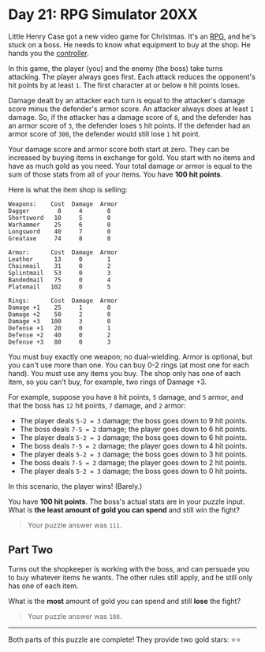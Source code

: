 # Day 21: RPG Simulator 20XX

Little Henry Case got a new video game for Christmas. It's an [RPG][], and he's
stuck on a boss. He needs to know what equipment to buy at the shop. He
hands you the [controller][].

In this game, the player (you) and the enemy (the boss) take turns
attacking. The player always goes first. Each attack reduces the opponent's
hit points by at least `1`. The first character at or below `0` hit points
loses.

Damage dealt by an attacker each turn is equal to the attacker's damage
score minus the defender's armor score. An attacker always does at least `1`
damage. So, if the attacker has a damage score of `8`, and the defender has
an armor score of `3`, the defender loses `5` hit points. If the defender had
an armor score of `300`, the defender would still lose `1` hit point.

Your damage score and armor score both start at zero. They can be increased
by buying items in exchange for gold. You start with no items and have as
much gold as you need. Your total damage or armor is equal to the sum of
those stats from all of your items. You have **100 hit points**.

Here is what the item shop is selling:

```
Weapons:    Cost  Damage  Armor
Dagger        8     4       0
Shortsword   10     5       0
Warhammer    25     6       0
Longsword    40     7       0
Greataxe     74     8       0

Armor:      Cost  Damage  Armor
Leather      13     0       1
Chainmail    31     0       2
Splintmail   53     0       3
Bandedmail   75     0       4
Platemail   102     0       5

Rings:      Cost  Damage  Armor
Damage +1    25     1       0
Damage +2    50     2       0
Damage +3   100     3       0
Defense +1   20     0       1
Defense +2   40     0       2
Defense +3   80     0       3
```

You must buy exactly one weapon; no dual-wielding. Armor is optional, but
you can't use more than one. You can buy 0-2 rings (at most one for each
hand). You must use any items you buy. The shop only has one of each item,
so you can't buy, for example, two rings of Damage +3.

For example, suppose you have `8` hit points, `5` damage, and `5` armor, and that
the boss has `12` hit points, `7` damage, and `2` armor:

- The player deals `5-2 = 3` damage; the boss goes down to 9 hit points.
- The boss deals `7-5 = 2` damage; the player goes down to 6 hit points.
- The player deals `5-2 = 3` damage; the boss goes down to 6 hit points.
- The boss deals `7-5 = 2` damage; the player goes down to 4 hit points.
- The player deals `5-2 = 3` damage; the boss goes down to 3 hit points.
- The boss deals `7-5 = 2` damage; the player goes down to 2 hit points.
- The player deals `5-2 = 3` damage; the boss goes down to 0 hit points.

In this scenario, the player wins! (Barely.)

You have **100 hit points**. The boss's actual stats are in your puzzle input.
What is **the least amount of gold you can spend** and still win the fight?

> Your puzzle answer was `111`.

[RPG]: https://en.wikipedia.org/wiki/Role-playing_video_game
[controller]: https://en.wikipedia.org/wiki/Game_controller

## Part Two

Turns out the shopkeeper is working with the boss, and can persuade you to
buy whatever items he wants. The other rules still apply, and he still only
has one of each item.

What is the **most** amount of gold you can spend and still **lose** the fight?

> Your puzzle answer was `188`.

----

Both parts of this puzzle are complete! They provide two gold stars: :star::star:
